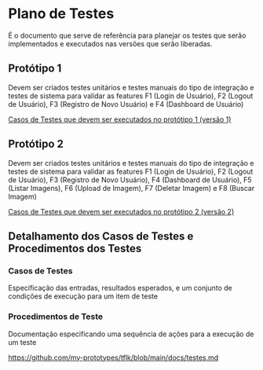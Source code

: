 # Plano de Testes

É o documento que serve de referência para planejar os testes que serão implementados e executados nas versões que serão liberadas. 

## Protótipo 1

Devem ser criados testes unitários e testes manuais do tipo de integração e testes de sistema para validar as features F1 (Login de Usuário), F2 (Logout de Usuário), F3 (Registro de Novo Usuário) e F4 (Dashboard de Usuário)

[Casos de Testes que devem ser executados no protótipo 1 (versão 1)](https://github.com/my-prototypes/tflk/blob/main/docs/testes_prototipo1.csv)

## Protótipo 2

Devem ser criados testes unitários e testes manuais do tipo de integração e testes de sistema para validar as features F1 (Login de Usuário), F2 (Logout de Usuário), F3 (Registro de Novo Usuário), F4 (Dashboard de Usuário), F5 (Listar Imagens), F6 (Upload de Imagem), F7 (Deletar Imagem) e F8 (Buscar Imagem)

[Casos de Testes que devem ser executados no protótipo 2 (versão 2)](https://github.com/my-prototypes/tflk/blob/main/docs/testes_prototipo2.csv)

## Detalhamento dos Casos de Testes e Procedimentos dos Testes

### Casos de Testes
Especificação das entradas, resultados esperados, e um conjunto de condições de execução para um item de teste

### Procedimentos de Teste
Documentação especificando uma sequência de ações para a execução de um teste

https://github.com/my-prototypes/tflk/blob/main/docs/testes.md

